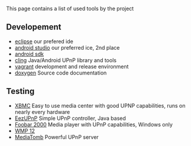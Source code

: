 This page contains a list of used tools by the project


Developement
------------
* [eclipse](www.eclipse.org)
our prefered ide
* [android studio](http://developer.android.com/sdk/installing/studio.html)
our preferred ice, 2nd place
* [android sdk](developer.android.com/sdk/index.html)
* [cling](4thline.org/projects/cling)
Java/Android UPnP library and tools
* [vagrant](http://www.vagrantup.com/)
development and release environment
* [doxygen](www.doxygen.org)
Source code documentation

Testing
-------
* [XBMC](http://xbmc.org/)
Easy to use media center with good UPNP capabilities, runs on nearly every hardware
* [EezUPnP](http://www.eezupnp.de/)
Simple UPnP controller, Java based
* [Foobar 2000](http://www.foobar2000.org/)
Media player with UPnP capabilities, Windows only
* [WMP 12](http://windows.microsoft.com/de-de/windows7/windows-media-player-12)  
* [MediaTomb](http://mediatomb.cc)
Powerful UPnP server
 
